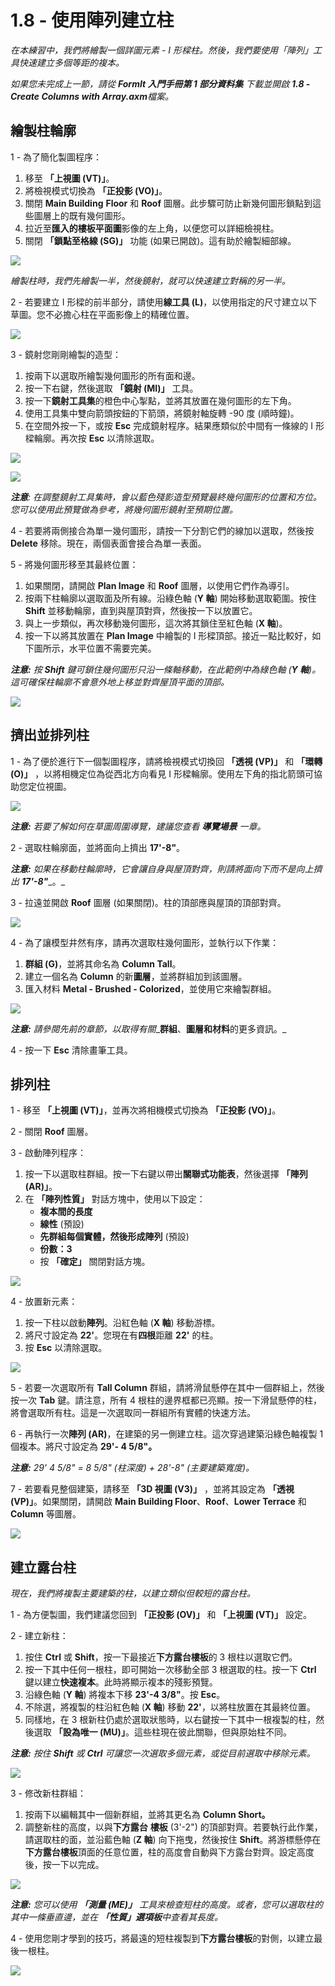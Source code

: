 # 1.8 - 使用陣列建立柱

_在本練習中，我們將繪製一個詳圖元素 - I 形樑柱。然後，我們要使用「陣列」工具快速建立多個等距的複本。_

_如果您未完成上一節，請從_ _**FormIt 入門手冊第 1 部分資料集**_ _下載並開啟_ _**1.8 - Create Columns with Array.axm**檔案。_

## **繪製柱輪廓**

1 - 為了簡化製圖程序：

1. 移至 **「上視圖 (VT)」**。
2. 將檢視模式切換為 **「正投影 (VO)」**。
3. 關閉 **Main Building** **Floor** 和 **Roof** 圖層。此步驟可防止新幾何圖形鎖點到這些圖層上的既有幾何圖形。
4. 拉近至**匯入的樓板平面圖**影像的左上角，以便您可以詳細檢視柱。
5. 關閉 **「鎖點至格線 (SG)」** 功能 (如果已開啟)。這有助於繪製細部線。

![](<../../.gitbook/assets/0 (13) (1).png>)

_繪製柱時，我們先繪製一半，然後鏡射，就可以快速建立對稱的另一半。_

2 - 若要建立 I 形樑的前半部分，請使用**線工具 (L)**，以使用指定的尺寸建立以下草圖。您不必擔心柱在平面影像上的精確位置。

![](<../../.gitbook/assets/1 (18).png>)

3 - 鏡射您剛剛繪製的造型：

1. 按兩下以選取所繪製幾何圖形的所有面和邊。
2. 按一下右鍵，然後選取 **「鏡射 (MI)」** 工具。
3. 按一下**鏡射工具集**的橙色中心掣點，並將其放置在幾何圖形的左下角。
4. 使用工具集中雙向箭頭按鈕的下箭頭，將鏡射軸旋轉 -90 度 (順時鐘)。
5. 在空間外按一下，或按 **Esc** 完成鏡射程序。結果應類似於中間有一條線的 I 形樑輪廓。再次按 **Esc** 以清除選取。

![](<../../.gitbook/assets/2 (5).png>)

![](<../../.gitbook/assets/3 (7).png>)

_**注意**: 在調整鏡射工具集時，會以藍色殘影造型預覽最終幾何圖形的位置和方位。您可以使用此預覽做為參考，將幾何圖形鏡射至預期位置。_

4 - 若要將兩側接合為單一幾何圖形，請按一下分割它們的線加以選取，然後按 **Delete** 移除。現在，兩個表面會接合為單一表面。

5 - 將幾何圖形移至其最終位置：

1. 如果關閉，請開啟 **Plan Image** 和 **Roof** 圖層，以使用它們作為導引。
2. 按兩下柱輪廓以選取面及所有線。沿綠色軸 (**Y 軸**) 開始移動選取範圍。按住 **Shift** 並移動輪廓，直到與屋頂對齊，然後按一下以放置它。
3. 與上一步類似，再次移動幾何圖形，這次將其鎖住至紅色軸 (**X 軸**)。
4. 按一下以將其放置在 **Plan Image** 中繪製的 I 形樑頂部。接近一點比較好，如下圖所示，水平位置不需要完美。

_**注意:**_ _按_ _**Shift**_ _鍵可鎖住幾何圖形只沿一條軸移動，在此範例中為綠色軸 (**Y 軸**)。這可確保柱輪廓不會意外地上移並對齊屋頂平面的頂部。_

![](<../../.gitbook/assets/4 (9) (1).png>)

## **擠出並排列柱**

1 - 為了便於進行下一個製圖程序，請將檢視模式切換回 **「透視 (VP)」** 和 **「環轉 (O)」** ，以將相機定位為從西北方向看見 I 形樑輪廓。使用左下角的指北箭頭可協助您定位視圖。

![](<../../.gitbook/assets/5 (1).jpeg>)

_**注意:**_ _若要了解如何在草圖周圍導覽，建議您查看_ _**導覽場景**_ _一章。_

2 - 選取柱輪廓面，並將面向上擠出 **17'-8"**。

_**注意:**_ _如果在移動柱輪廓時，它會讓自身與屋頂對齊，則請將面向下而不是向上擠出_ _**17'-8"**_\_。_

3 - 拉遠並開啟 **Roof** 圖層 (如果關閉)。柱的頂部應與屋頂的頂部對齊。

![](<../../.gitbook/assets/6 (9) (1).png>)

4 - 為了讓模型井然有序，請再次選取柱幾何圖形，並執行以下作業：

1. **群組 (G)**，並將其命名為 **Column Tall**。
2. 建立一個名為 **Column** 的新**圖層**，並將群組加到該圖層。
3. 匯入材料 **Metal - Brushed - Colorized**，並使用它來繪製群組。

![](<../../.gitbook/assets/7 (4) (1).png>)

_**注意:**_ _請參閱先前的章節，以取得有關__**群組**、__**圖層**和__**材料**的更多資訊。_

4 - 按一下 **Esc** 清除畫筆工具。

## **排列柱**

1 - 移至 **「上視圖 (VT)」**，並再次將相機模式切換為 **「正投影 (VO)」**。

2 - 關閉 **Roof** 圖層。

3 - 啟動陣列程序：

1. 按一下以選取柱群組。按一下右鍵以帶出**關聯式功能表**，然後選擇 **「陣列 (AR)」**。
2. 在 **「陣列性質」** 對話方塊中，使用以下設定：
   * **複本間的長度**
   * **線性** (預設)
   * **先群組每個實體，然後形成陣列** (預設)
   * **份數：3**
   * 按 **「確定」** 關閉對話方塊。

![](<../../.gitbook/assets/8 (3) (1).png>)

4 - 放置新元素：

1. 按一下柱以啟動**陣列**。沿紅色軸 (**X 軸**) 移動游標。
2. 將尺寸設定為 **22'**。您現在有**四根**距離 **22'** 的柱。
3. 按 **Esc** 以清除選取。

![](<../../.gitbook/assets/9 (6) (1).png>)

5 - 若要一次選取所有 **Tall Column** 群組，請將滑鼠懸停在其中一個群組上，然後按一次 **Tab** 鍵。請注意，所有 4 根柱的邊界框都已亮顯。按一下滑鼠懸停的柱，將會選取所有柱。這是一次選取同一群組所有實體的快速方法。

6 - 再執行一次**陣列 (AR)**，在建築的另一側建立柱。這次穿過建築沿綠色軸複製 1 個複本。將尺寸設定為 **29'- 4 5/8"。**

_**注意:**_ _29' 4 5/8" = 8 5/8" (柱深度) + 28'-8" (主要建築寬度)。_

7 - 若要看見整個建築，請移至 **「3D 視圖 (V3)」** ，並將其設定為 **「透視 (VP)」**。如果關閉，請開啟 **Main Building Floor**、**Roof**、**Lower Terrace** 和 **Column** 等圖層。

![](<../../.gitbook/assets/10 (7) (1).png>)

## **建立露台柱**

_現在，我們將複製主要建築的柱，以建立類似但較短的露台柱。_

1 - 為方便製圖，我們建議您回到 **「正投影 (OV)」** 和 **「上視圖 (VT)」** 設定。

2 - 建立新柱：

1. 按住 **Ctrl** 或 **Shift**，按一下最接近**下方露台樓板**的 3 根柱以選取它們。
2. 按一下其中任何一根柱，即可開始一次移動全部 3 根選取的柱。按一下 **Ctrl** 鍵以建立**快速複本**。此時將顯示複本的殘影預覽。
3. 沿綠色軸 (**Y 軸**) 將複本下移 **23'-4 3/8"**。按 **Esc**。
4. 不除選，將複製的柱沿紅色軸 (**X 軸**) 移動 **22'**，以將柱放置在其最終位置。
5. 同樣地，在 3 根新柱仍處於選取狀態時，以右鍵按一下其中一根複製的柱，然後選取 **「設為唯一 (MU)」**。這些柱現在彼此關聯，但與原始柱不同。

_**注意:**_ _按住_ _**Shift**_ _或_ _**Ctrl**_ _可讓您一次選取多個元素，或從目前選取中移除元素。_

![](<../../.gitbook/assets/11 (7) (1).png>)

3 - 修改新柱群組：

1. 按兩下以編輯其中一個新群組，並將其更名為 **Column Short。**
2. 調整新柱的高度，以與**下方露台** **樓板** (3'-2") 的頂部對齊。若要執行此作業，請選取柱的面，並沿藍色軸 (**Z 軸**) 向下拖曳，然後按住 **Shift**。將游標懸停在**下方露台樓板**頂面的任意位置，柱的高度會自動與下方露台對齊。設定高度後，按一下以完成。

![](<../../.gitbook/assets/12 (4).png>)

_**注意:**_ _您可以使用_ _**「測量 (ME)」**_ _工具來檢查短柱的高度。或者，您可以選取柱的其中一條垂直邊，並在_ _**「性質」選項板**中查看其長度。_

4 - 使用您剛才學到的技巧，將最遠的短柱複製到**下方露台樓板**的對側，以建立最後一根柱。

![](<../../.gitbook/assets/13 (4).png>)
